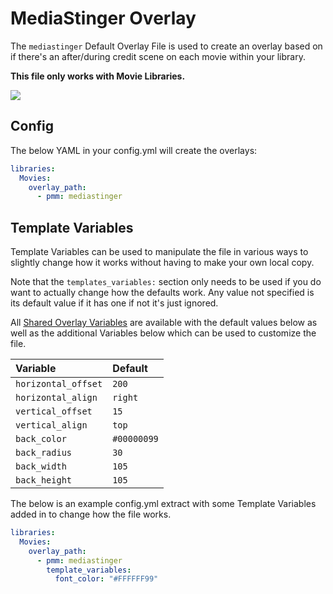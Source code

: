 # MediaStinger Overlay

The `mediastinger` Default Overlay File is used to create an overlay based on if there's an after/during credit scene on each movie within your library.

**This file only works with Movie Libraries.**

![](images/mediastinger.png)

## Config

The below YAML in your config.yml will create the overlays:

```yaml
libraries:
  Movies:
    overlay_path:
      - pmm: mediastinger
```

## Template Variables

Template Variables can be used to manipulate the file in various ways to slightly change how it works without having to make your own local copy.

Note that the `templates_variables:` section only needs to be used if you do want to actually change how the defaults work. Any value not specified is its default value if it has one if not it's just ignored.

All [Shared Overlay Variables](../overlay_variables) are available with the default values below as well as the additional Variables below which can be used to customize the file.

| Variable            | Default     |
|:--------------------|:------------|
| `horizontal_offset` | `200`       |
| `horizontal_align`  | `right`     |
| `vertical_offset`   | `15`        |
| `vertical_align`    | `top`       |
| `back_color`        | `#00000099` |
| `back_radius`       | `30`        |
| `back_width`        | `105`       |
| `back_height`       | `105`       |

The below is an example config.yml extract with some Template Variables added in to change how the file works.

```yaml
libraries:
  Movies:
    overlay_path:
      - pmm: mediastinger
        template_variables:
          font_color: "#FFFFFF99"
```

